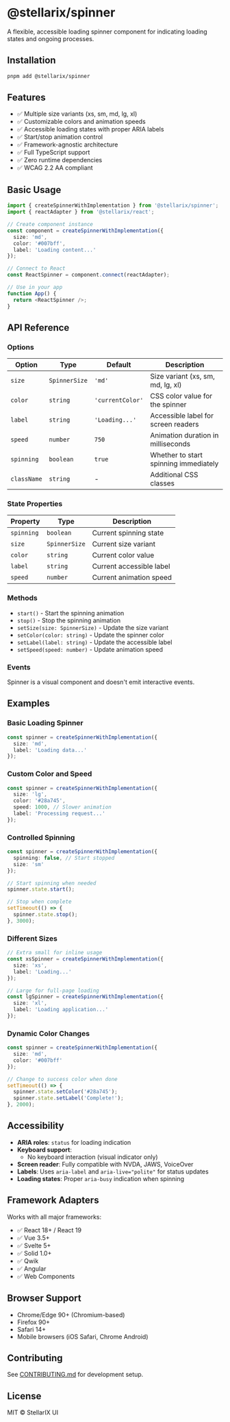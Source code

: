 # @stellarix/spinner

A flexible, accessible loading spinner component for indicating loading states and ongoing processes.

## Installation

```bash
pnpm add @stellarix/spinner
```

## Features

- ✅ Multiple size variants (xs, sm, md, lg, xl)
- ✅ Customizable colors and animation speeds
- ✅ Accessible loading states with proper ARIA labels
- ✅ Start/stop animation control
- ✅ Framework-agnostic architecture
- ✅ Full TypeScript support
- ✅ Zero runtime dependencies
- ✅ WCAG 2.2 AA compliant

## Basic Usage

```typescript
import { createSpinnerWithImplementation } from '@stellarix/spinner';
import { reactAdapter } from '@stellarix/react';

// Create component instance
const component = createSpinnerWithImplementation({
  size: 'md',
  color: '#007bff',
  label: 'Loading content...'
});

// Connect to React
const ReactSpinner = component.connect(reactAdapter);

// Use in your app
function App() {
  return <ReactSpinner />;
}
```

## API Reference

### Options

| Option | Type | Default | Description |
|--------|------|---------|-------------|
| `size` | `SpinnerSize` | `'md'` | Size variant (xs, sm, md, lg, xl) |
| `color` | `string` | `'currentColor'` | CSS color value for the spinner |
| `label` | `string` | `'Loading...'` | Accessible label for screen readers |
| `speed` | `number` | `750` | Animation duration in milliseconds |
| `spinning` | `boolean` | `true` | Whether to start spinning immediately |
| `className` | `string` | - | Additional CSS classes |

### State Properties

| Property | Type | Description |
|----------|------|-------------|
| `spinning` | `boolean` | Current spinning state |
| `size` | `SpinnerSize` | Current size variant |
| `color` | `string` | Current color value |
| `label` | `string` | Current accessible label |
| `speed` | `number` | Current animation speed |

### Methods

- `start()` - Start the spinning animation
- `stop()` - Stop the spinning animation
- `setSize(size: SpinnerSize)` - Update the size variant
- `setColor(color: string)` - Update the spinner color
- `setLabel(label: string)` - Update the accessible label
- `setSpeed(speed: number)` - Update animation speed

### Events

Spinner is a visual component and doesn't emit interactive events.

## Examples

### Basic Loading Spinner

```typescript
const spinner = createSpinnerWithImplementation({
  size: 'md',
  label: 'Loading data...'
});
```

### Custom Color and Speed

```typescript
const spinner = createSpinnerWithImplementation({
  size: 'lg',
  color: '#28a745',
  speed: 1000, // Slower animation
  label: 'Processing request...'
});
```

### Controlled Spinning

```typescript
const spinner = createSpinnerWithImplementation({
  spinning: false, // Start stopped
  size: 'sm'
});

// Start spinning when needed
spinner.state.start();

// Stop when complete
setTimeout(() => {
  spinner.state.stop();
}, 3000);
```

### Different Sizes

```typescript
// Extra small for inline usage
const xsSpinner = createSpinnerWithImplementation({
  size: 'xs',
  label: 'Loading...'
});

// Large for full-page loading
const lgSpinner = createSpinnerWithImplementation({
  size: 'xl',
  label: 'Loading application...'
});
```

### Dynamic Color Changes

```typescript
const spinner = createSpinnerWithImplementation({
  size: 'md',
  color: '#007bff'
});

// Change to success color when done
setTimeout(() => {
  spinner.state.setColor('#28a745');
  spinner.state.setLabel('Complete!');
}, 2000);
```

## Accessibility

- **ARIA roles**: `status` for loading indication
- **Keyboard support**: 
  - No keyboard interaction (visual indicator only)
- **Screen reader**: Fully compatible with NVDA, JAWS, VoiceOver
- **Labels**: Uses `aria-label` and `aria-live="polite"` for status updates
- **Loading states**: Proper `aria-busy` indication when spinning

## Framework Adapters

Works with all major frameworks:

- ✅ React 18+ / React 19
- ✅ Vue 3.5+
- ✅ Svelte 5+
- ✅ Solid 1.0+
- ✅ Qwik
- ✅ Angular
- ✅ Web Components

## Browser Support

- Chrome/Edge 90+ (Chromium-based)
- Firefox 90+
- Safari 14+
- Mobile browsers (iOS Safari, Chrome Android)

## Contributing

See [CONTRIBUTING.md](../../../CONTRIBUTING.md) for development setup.

## License

MIT © StellarIX UI